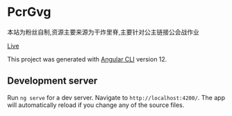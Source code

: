 # PcrGvg

本站为粉丝自制,资源主要来源为干炸里脊,主要针对公主链接公会战作业

[Live](https://www.aikurumi.cn/)

This project was generated with [Angular CLI](https://github.com/angular/angular-cli) version 12.

## Development server

Run `ng serve` for a dev server. Navigate to `http://localhost:4200/`. The app will automatically reload if you change any of the source files.



  